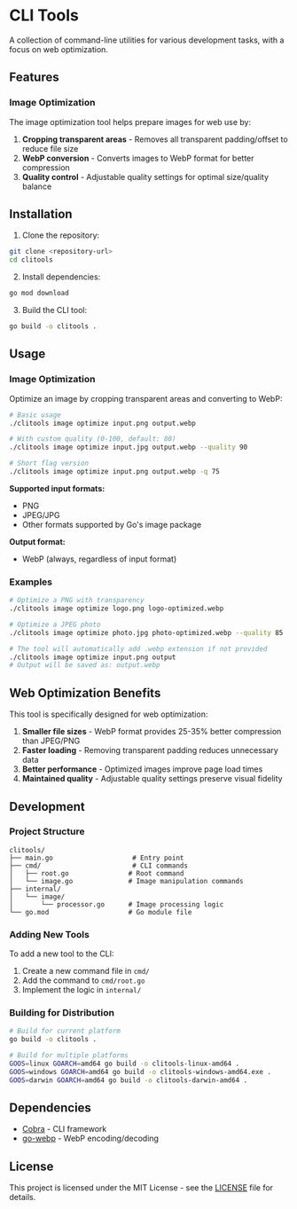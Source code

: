 # CLI Tools

A collection of command-line utilities for various development tasks, with a focus on web optimization.

## Features

### Image Optimization

The image optimization tool helps prepare images for web use by:

1. **Cropping transparent areas** - Removes all transparent padding/offset to reduce file size
2. **WebP conversion** - Converts images to WebP format for better compression
3. **Quality control** - Adjustable quality settings for optimal size/quality balance

## Installation

1. Clone the repository:
```bash
git clone <repository-url>
cd clitools
```

2. Install dependencies:
```bash
go mod download
```

3. Build the CLI tool:
```bash
go build -o clitools .
```

## Usage

### Image Optimization

Optimize an image by cropping transparent areas and converting to WebP:

```bash
# Basic usage
./clitools image optimize input.png output.webp

# With custom quality (0-100, default: 80)
./clitools image optimize input.jpg output.webp --quality 90

# Short flag version
./clitools image optimize input.png output.webp -q 75
```

**Supported input formats:**
- PNG
- JPEG/JPG
- Other formats supported by Go's image package

**Output format:**
- WebP (always, regardless of input format)

### Examples

```bash
# Optimize a PNG with transparency
./clitools image optimize logo.png logo-optimized.webp

# Optimize a JPEG photo
./clitools image optimize photo.jpg photo-optimized.webp --quality 85

# The tool will automatically add .webp extension if not provided
./clitools image optimize input.png output
# Output will be saved as: output.webp
```

## Web Optimization Benefits

This tool is specifically designed for web optimization:

1. **Smaller file sizes** - WebP format provides 25-35% better compression than JPEG/PNG
2. **Faster loading** - Removing transparent padding reduces unnecessary data
3. **Better performance** - Optimized images improve page load times
4. **Maintained quality** - Adjustable quality settings preserve visual fidelity

## Development

### Project Structure

```
clitools/
├── main.go                    # Entry point
├── cmd/                       # CLI commands
│   ├── root.go               # Root command
│   └── image.go              # Image manipulation commands
├── internal/
│   └── image/
│       └── processor.go      # Image processing logic
└── go.mod                    # Go module file
```

### Adding New Tools

To add a new tool to the CLI:

1. Create a new command file in `cmd/`
2. Add the command to `cmd/root.go`
3. Implement the logic in `internal/`

### Building for Distribution

```bash
# Build for current platform
go build -o clitools .

# Build for multiple platforms
GOOS=linux GOARCH=amd64 go build -o clitools-linux-amd64 .
GOOS=windows GOARCH=amd64 go build -o clitools-windows-amd64.exe .
GOOS=darwin GOARCH=amd64 go build -o clitools-darwin-amd64 .
```

## Dependencies

- [Cobra](https://github.com/spf13/cobra) - CLI framework
- [go-webp](https://github.com/kolesa-team/go-webp) - WebP encoding/decoding

## License

This project is licensed under the MIT License - see the [LICENSE](LICENSE) file for details.
